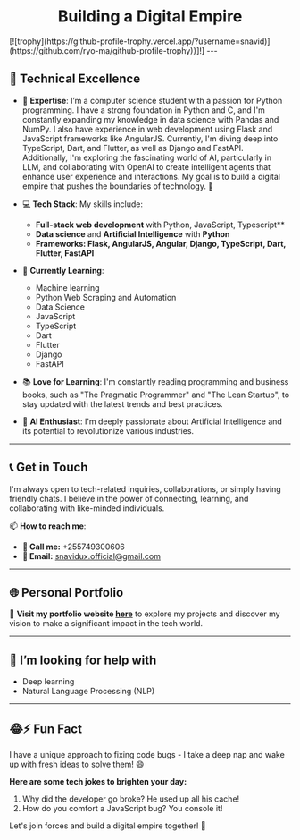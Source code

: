 <div align="center">
  <h1>Building a Digital Empire</h1>
</div>
[![trophy](https://github-profile-trophy.vercel.app/?username=snavid)](https://github.com/ryo-ma/github-profile-trophy)}]!]
---

## 🧠 Technical Excellence

- 🔗 **Expertise**: I’m a computer science student with a passion for Python programming. I have a strong foundation in Python and C, and I'm constantly expanding my knowledge in data science with Pandas and NumPy. I also have experience in web development using Flask and JavaScript frameworks like AngularJS. Currently, I'm diving deep into TypeScript, Dart, and Flutter, as well as Django and FastAPI. Additionally, I'm exploring the fascinating world of AI, particularly in LLM, and collaborating with OpenAI to create intelligent agents that enhance user experience and interactions. My goal is to build a digital empire that pushes the boundaries of technology. 🚀

- 💻 **Tech Stack**: My skills include:
  - **Full-stack web development** with Python, JavaScript, Typescript**
  - **Data science** and **Artificial Intelligence** with **Python**
  - **Frameworks: Flask, AngularJS, Angular, Django, TypeScript, Dart, Flutter, FastAPI**

- 🌱 **Currently Learning**:
  - Machine learning
  - Python Web Scraping and Automation
  - Data Science
  - JavaScript
  - TypeScript
  - Dart
  - Flutter
  - Django
  - FastAPI

- 📚 **Love for Learning**: I'm constantly reading programming and business books, such as "The Pragmatic Programmer" and "The Lean Startup", to stay updated with the latest trends and best practices.

- 🤖 **AI Enthusiast**: I'm deeply passionate about Artificial Intelligence and its potential to revolutionize various industries.

---

## 📞 Get in Touch

I'm always open to tech-related inquiries, collaborations, or simply having friendly chats. I believe in the power of connecting, learning, and collaborating with like-minded individuals.

📫 **How to reach me**:
- **📱 Call me:** +255749300606
- **📧 Email:** [snavidux.official@gmail.com](mailto:snavidux.official@gmail.com)

---

## 🌐 Personal Portfolio

🚀 **Visit my portfolio website [here](comming-Soon)** to explore my projects and discover my vision to make a significant impact in the tech world.

---

## 🤔 I’m looking for help with
- Deep learning
- Natural Language Processing (NLP)

---

## 😂⚡ Fun Fact

I have a unique approach to fixing code bugs - I take a deep nap and wake up with fresh ideas to solve them! 😄

**Here are some tech jokes to brighten your day:**

1. Why did the developer go broke? He used up all his cache!
2. How do you comfort a JavaScript bug? You console it!

Let's join forces and build a digital empire together! 🚀

